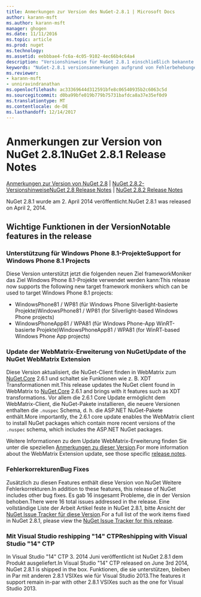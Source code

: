 ```yaml
---
title: Anmerkungen zur Version des NuGet-2.8.1 | Microsoft Docs
author: karann-msft
ms.author: karann-msft
manager: ghogen
ms.date: 11/11/2016
ms.topic: article
ms.prod: nuget
ms.technology: 
ms.assetid: eebbbae4-fc6a-4c05-9102-4ec66b4c64a4
description: "Versionshinweise für NuGet 2.8.1 einschließlich bekannte Probleme, Fehlerbehebungen, Funktionen und Archivierung von dcrs Design."
keywords: "NuGet-2.8.1 versionsanmerkungen aufgrund von Fehlerbehebungen, bekannte Probleme, zusätzliche Funktionen, Archivierung von dcrs Design"
ms.reviewer:
- karann-msft
- unniravindranathan
ms.openlocfilehash: ac33369644d312591bfe8c06540935b2c6063c5d
ms.sourcegitcommit: d0ba99bfe019b779b75731bafdca8a37e35ef0d9
ms.translationtype: MT
ms.contentlocale: de-DE
ms.lasthandoff: 12/14/2017
---
```

# <a name="nuget-281-release-notes"></a><span data-ttu-id="73862-104">Anmerkungen zur Version von NuGet 2.8.1</span><span class="sxs-lookup"><span data-stu-id="73862-104">NuGet 2.8.1 Release Notes</span></span>

<span data-ttu-id="73862-105">[Anmerkungen zur Version von NuGet 2.8](../release-notes/nuget-2.8.md) | [NuGet 2.8.2-Versionshinweise](../release-notes/nuget-2.8.2.md)</span><span class="sxs-lookup"><span data-stu-id="73862-105">[NuGet 2.8 Release Notes](../release-notes/nuget-2.8.md) | [NuGet 2.8.2 Release Notes](../release-notes/nuget-2.8.2.md)</span></span>

<span data-ttu-id="73862-106">NuGet 2.8.1 wurde am 2. April 2014 veröffentlicht.</span><span class="sxs-lookup"><span data-stu-id="73862-106">NuGet 2.8.1 was released on April 2, 2014.</span></span>

## <a name="notable-features-in-the-release"></a><span data-ttu-id="73862-107">Wichtige Funktionen in der Version</span><span class="sxs-lookup"><span data-stu-id="73862-107">Notable features in the release</span></span>

### <a name="support-for-windows-phone-81-projects"></a><span data-ttu-id="73862-108">Unterstützung für Windows Phone 8.1-Projekte</span><span class="sxs-lookup"><span data-stu-id="73862-108">Support for Windows Phone 8.1 Projects</span></span>
<span data-ttu-id="73862-109">Diese Version unterstützt jetzt die folgenden neuen Ziel frameworkMoniker das Ziel Windows Phone 8.1-Projekte verwendet werden kann:</span><span class="sxs-lookup"><span data-stu-id="73862-109">This release now supports the following new target framework monikers which can be used to target Windows Phone 8.1 projects:</span></span>

* <span data-ttu-id="73862-110">WindowsPhone81 / WP81 (für Windows Phone Silverlight-basierte Projekte)</span><span class="sxs-lookup"><span data-stu-id="73862-110">WindowsPhone81 / WP81 (for Silverlight-based Windows Phone projects)</span></span>
* <span data-ttu-id="73862-111">WindowsPhoneApp81 / WPA81 (für Windows Phone-App WinRT-basierte Projekte)</span><span class="sxs-lookup"><span data-stu-id="73862-111">WindowsPhoneApp81 / WPA81 (for WinRT-based Windows Phone App projects)</span></span>

### <a name="update-of-the-nuget-webmatrix-extension"></a><span data-ttu-id="73862-112">Update der WebMatrix-Erweiterung von NuGet</span><span class="sxs-lookup"><span data-stu-id="73862-112">Update of the NuGet WebMatrix Extension</span></span>
<span data-ttu-id="73862-113">Diese Version aktualisiert, die NuGet-Client finden in WebMatrix zum [NuGet.Core](https://www.nuget.org/packages/Nuget.Core/2.6.1) 2.6.1 und schaltet sie Funktionen wie z. B. XDT Transformationen mit.</span><span class="sxs-lookup"><span data-stu-id="73862-113">This release updates the NuGet client found in WebMatrix to [NuGet.Core](https://www.nuget.org/packages/Nuget.Core/2.6.1) 2.6.1 and brings with it features such as XDT transformations.</span></span> <span data-ttu-id="73862-114">Vor allem die 2.6.1 Core Update ermöglicht dem WebMatrix-Client, die NuGet-Pakete installieren, die neuere Versionen enthalten die `.nuspec` Schema, d. h. die ASP.NET NuGet-Pakete enthält.</span><span class="sxs-lookup"><span data-stu-id="73862-114">More importantly, the 2.6.1 core update enables the WebMatrix client to install NuGet packages which contain more recent versions of the `.nuspec` schema, which includes the ASP.NET NuGet packages.</span></span>

<span data-ttu-id="73862-115">Weitere Informationen zu dem Update WebMatrix-Erweiterung finden Sie unter die speziellen [Anmerkungen zu dieser Version](../release-notes/nuget-2.6.1-for-WebMatrix.md).</span><span class="sxs-lookup"><span data-stu-id="73862-115">For more information about the WebMatrix Extension update, see those specific [release notes](../release-notes/nuget-2.6.1-for-WebMatrix.md).</span></span>

### <a name="bug-fixes"></a><span data-ttu-id="73862-116">Fehlerkorrekturen</span><span class="sxs-lookup"><span data-stu-id="73862-116">Bug Fixes</span></span>
<span data-ttu-id="73862-117">Zusätzlich zu diesen Features enthält diese Version von NuGet Weitere Fehlerkorrekturen.</span><span class="sxs-lookup"><span data-stu-id="73862-117">In addition to these features, this release of NuGet includes other bug fixes.</span></span> <span data-ttu-id="73862-118">Es gab 16 insgesamt Probleme, die in der Version behoben.</span><span class="sxs-lookup"><span data-stu-id="73862-118">There were 16 total issues addressed in the release.</span></span> <span data-ttu-id="73862-119">Eine vollständige Liste der Arbeit Artikel feste in NuGet 2.8.1, bitte Ansicht der [NuGet Issue Tracker für diese Version](https://nuget.codeplex.com/workitem/list/advanced?keyword=&status=All&type=All&priority=All&release=NuGet%202.8.1&assignedTo=All&component=All&sortField=LastUpdatedDate&sortDirection=Descending&page=0&reasonClosed=All).</span><span class="sxs-lookup"><span data-stu-id="73862-119">For a full list of the work items fixed in NuGet 2.8.1, please view the [NuGet Issue Tracker for this release](https://nuget.codeplex.com/workitem/list/advanced?keyword=&status=All&type=All&priority=All&release=NuGet%202.8.1&assignedTo=All&component=All&sortField=LastUpdatedDate&sortDirection=Descending&page=0&reasonClosed=All).</span></span>

### <a name="reshipping-with-visual-studio-14-ctp"></a><span data-ttu-id="73862-120">Mit Visual Studio reshipping "14" CTP</span><span class="sxs-lookup"><span data-stu-id="73862-120">Reshipping with Visual Studio "14" CTP</span></span>
<span data-ttu-id="73862-121">In Visual Studio "14" CTP 3. 2014 Juni veröffentlicht ist NuGet 2.8.1 dem Produkt ausgeliefert.</span><span class="sxs-lookup"><span data-stu-id="73862-121">In Visual Studio "14" CTP released on June 3rd 2014, NuGet 2.8.1 is shipped in the box.</span></span> <span data-ttu-id="73862-122">Funktionen, die sie unterstützen, bleiben in Par mit anderen 2.8.1 VSIXes wie für Visual Studio 2013.</span><span class="sxs-lookup"><span data-stu-id="73862-122">The features it support remain in-par with other 2.8.1 VSIXes such as the one for Visual Studio 2013.</span></span>
